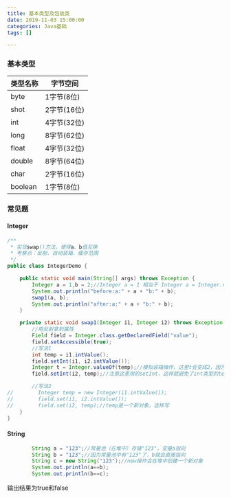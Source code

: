 ```yaml
---
title: 基本类型及包装类
date: 2019-11-03 15:00:00
categories: Java基础
tags: []

---
```


### 基本类型

| 类型名称 | 字节空间    |
| -------- | ----------- |
| byte     | 1字节(8位)  |
| shot     | 2字节(16位) |
| int      | 4字节(32位) |
| long     | 8字节(62位) |
| float    | 4字节(32位) |
| double   | 8字节(64位) |
| char     | 2字节(16位) |
| boolean  | 1字节(8位)  |

### 

### 常见题

#### Integer

```java
/**
 * 实现swap()方法，使得a、b值互换
 * 考察点：反射、自动装箱、缓存范围
 */
public class IntegerDemo {

    public static void main(String[] args) throws Exception {
        Integer a = 1,b = 2;//Integer a = 1 相当于 Integer a = Integer.valueOf(1)
        System.out.println("before:a:" + a + "b:" + b);
        swap1(a, b);
        System.out.println("after:a:" + a + "b:" + b);
    }

    private static void swap1(Integer i1, Integer i2) throws Exception {
        //用反射拿到属性
        Field field = Integer.class.getDeclaredField("value");
        field.setAccessible(true);
        //写法1
        int temp = i1.intValue();
        field.setInt(i1, i2.intValue());
        Integer t = Integer.valueOf(temp);//模拟装箱操作，这里t会变成2，因为在-128~127之前有缓存，装箱后值等于i1.value()=2
        field.setInt(i2, temp);//注意这里用的setInt，这样就避免了int类型的temp被自动装箱，不然装箱后temp传入的值是2

        //写法2
//        Integer temp = new Integer(i1.intValue());
//        field.set(i1, i2.intValue());
//        field.set(i2, temp);//temp是一个新对象，这样写
    }
}

```

#### String

```java
        String a = "123";//常量池（在堆中）存储"123"，变量a指向
        String b = "123";//因为常量池中有"123"了，b就会直接指向
        String c = new String("123");//new操作会在堆中创建一个新对象
        System.out.println(a==b);
        System.out.println(b==c);
```

输出结果为true和false